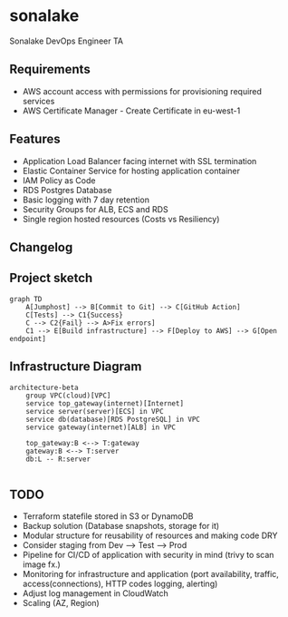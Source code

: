 # sonalake
Sonalake DevOps Engineer TA

## Requirements
- AWS account access with permissions for provisioning required services
- AWS Certificate Manager - Create Certificate in eu-west-1

## Features
- Application Load Balancer facing internet with SSL termination
- Elastic Container Service for hosting application container
- IAM Policy as Code
- RDS Postgres Database 
- Basic logging with 7 day retention
- Security Groups for ALB, ECS and RDS
- Single region hosted resources (Costs vs Resiliency)

## Changelog

## Project sketch

```mermaid
graph TD
    A[Jumphost] --> B[Commit to Git] --> C[GitHub Action]
    C[Tests] --> C1{Success}
    C --> C2{Fail} --> A>Fix errors]
    C1 --> E[Build infrastructure] --> F[Deploy to AWS] --> G[Open endpoint]

```

## Infrastructure Diagram

```mermaid
architecture-beta
    group VPC(cloud)[VPC]
    service top_gateway(internet)[Internet]
    service server(server)[ECS] in VPC
    service db(database)[RDS PostgreSQL] in VPC
    service gateway(internet)[ALB] in VPC

    top_gateway:B <--> T:gateway
    gateway:B <--> T:server
    db:L -- R:server
    
```

## TODO
- Terraform statefile stored in S3 or DynamoDB
- Backup solution (Database snapshots, storage for it)
- Modular structure for reusability of resources and making code DRY
- Consider staging from Dev --> Test --> Prod
- Pipeline for CI/CD of application with security in mind (trivy to scan image fx.)
- Monitoring for infrastructure and application (port availability, traffic, access(connections), HTTP codes logging, alerting)
- Adjust log management in CloudWatch
- Scaling (AZ, Region)
